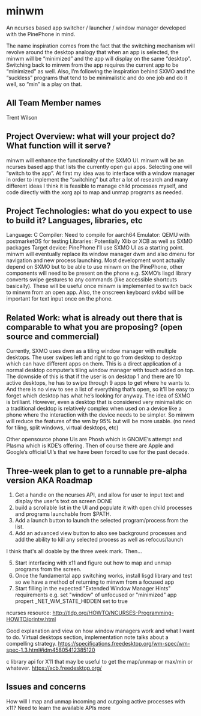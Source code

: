 # minwm
An ncurses based app switcher / launcher / window manager developed with the PinePhone in mind.

The name inspiration comes from the fact that the switching mechanism will revolve around the desktop analogy that when an app is selected, the minwm will be “minimized” and the app will display on the same “desktop”. Switching back to minwm from the app requires the current app to be “minimized” as well. Also, I’m following the inspiration behind SXMO and the “suckless” programs that tend to be minimalistic and do one job and do it well, so “min” is a play on that.

## All Team Member names 
Trent Wilson

## Project Overview: what will your project do? What function will it serve?
minwm will enhance the functionality of the SXMO UI. minwm will be an ncurses based app that lists the currently open gui apps. Selecting one will “switch to the app”. At first my idea was to interface with a window manager in order to implement the “switching” but after a lot of research and many different ideas I think it is feasible to manage child processes myself, and code directly with the xorg api to map and unmap programs as needed.

## Project Technologies: what do you expect to use to build it? Languages, libraries, etc 
Language: C
Compiler: Need to compile for aarch64
Emulator: QEMU with postmarketOS for testing
Libraries: Potentially Xlib or XCB as well as SXMO packages
Target device: PinePhone
I’ll use SXMO UI as a starting point. minwm will eventually replace its window manager dwm and also dmenu for navigation and new process launching. Most development wont actually depend on SXMO but to be able to use minwm on the PinePhone, other components will need to be present on the phone e.g. SXMO’s lisgd library converts swipe gestures to any commands (like accessible shortcuts basically). These will be useful once minwm is implemented to switch back to minwm from an open app. Also, the onscreen keyboard svkbd will be important for text input once on the phone.

## Related Work: what is already out there that is comparable to what you are proposing? (open source and commercial) 
Currently, SXMO uses dwm as a tiling window manager with multiple desktops. The user swipes left and right to go from desktop to desktop which can have different apps on them. This is a direct application of a normal desktop computer’s tiling window manager with touch added on top. The downside of this is that if the user is on desktop 1 and there are 10 active desktops, he has to swipe through 9 apps to get where he wants to. And there is no view to see a list of everything that’s open, so it’ll be easy to forget which desktop has what he’s looking for anyway. The idea of SXMO is brilliant. However, even a desktop that is considered very minimalistic on a traditional desktop is relatively complex when used on a device like a phone where the interaction with the device needs to be simpler. So minwm will reduce the features of the wm by 95% but will be more usable. (no need for tiling, split windows, virtual desktops, etc)

Other opensource phone Uis are Phosh which is GNOME’s attempt and Plasma which is KDE’s offering. Then of course there are Apple and Google’s official UI’s that we have been forced to use for the past decade.

## Three-week plan to get to a runnable pre-alpha version AKA Roadmap
1. Get a handle on the ncurses API, and allow for user to input text and display the user's text on screen DONE
2. build a scrollable list in the UI and populate it with open child processes and programs launchable from $PATH. 
3. Add a launch button to launch the selected program/process from the list. 
4. Add an advanced view button to also see background processes and add the ability to kill any selected process as well as refocus/launch

I think that's all doable by the three week mark. Then...

5. Start interfacing with x11 and figure out how to map and unmap programs from the screen.
6. Once the fundamental app switching works, install lisgd library and test so we have a method of returning to minwm from a focused app
7. Start filling in the expected "Extended Window Manager Hints" requirements e.g. set "window" of unfocused or "minimized" app propert _NET_WM_STATE_HIDDEN set to true

ncurses resource:
http://tldp.org/HOWTO/NCURSES-Programming-HOWTO/printw.html

Good explanation and view on how window managers work and what I want to do.
Virtual desktops section, implementation note talks about a compelling strategy.
https://specifications.freedesktop.org/wm-spec/wm-spec-1.3.html#idm45805412385120

c library api for X11 that may be useful to get the map/unmap or max/min or whatever.
https://xcb.freedesktop.org/

## Issues and concerns 
How will I map and unmap incoming and outgoing active processes with x11?
Need to learn the available APIs more
